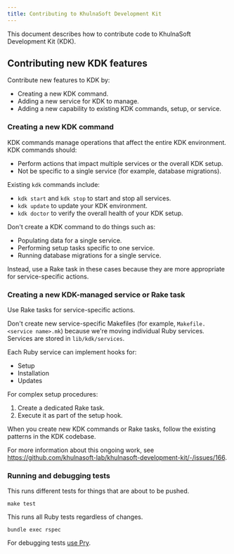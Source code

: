 ```yaml
---
title: Contributing to KhulnaSoft Development Kit
---
```


This document describes how to contribute code to KhulnaSoft Development Kit (KDK).

## Contributing new KDK features

Contribute new features to KDK by:

- Creating a new KDK command.
- Adding a new service for KDK to manage.
- Adding a new capability to existing KDK commands, setup, or service.

### Creating a new KDK command

KDK commands manage operations that affect the entire KDK environment. KDK commands should:

- Perform actions that impact multiple services or the overall KDK setup.
- Not be specific to a single service (for example, database migrations).

Existing `kdk` commands include:

- `kdk start` and `kdk stop` to start and stop all services.
- `kdk update` to update your KDK environment.
- `kdk doctor` to verify the overall health of your KDK setup.

Don't create a KDK command to do things such as:

- Populating data for a single service.
- Performing setup tasks specific to one service.
- Running database migrations for a single service.

Instead, use a Rake task in these cases because they are more appropriate for service-specific actions.

### Creating a new KDK-managed service or Rake task

Use Rake tasks for service-specific actions.

Don't create new service-specific Makefiles (for example, `Makefile.<service name>.mk`) because we're moving individual
Ruby services. Services are stored in `lib/kdk/services`.

Each Ruby service can implement hooks for:

- Setup
- Installation
- Updates

For complex setup procedures:

1. Create a dedicated Rake task.
1. Execute it as part of the setup hook.

When you create new KDK commands or Rake tasks, follow the existing patterns in the KDK codebase.

For more information about this ongoing work, see <https://github.com/khulnasoft-lab/khulnasoft-development-kit/-/issues/166>.

### Running and debugging tests

This runs different tests for things that are about to be pushed.

```shell
make test
```

This runs all Ruby tests regardless of changes.

```shell
bundle exec rspec
```

For debugging tests [use Pry](../howto/pry.md).
